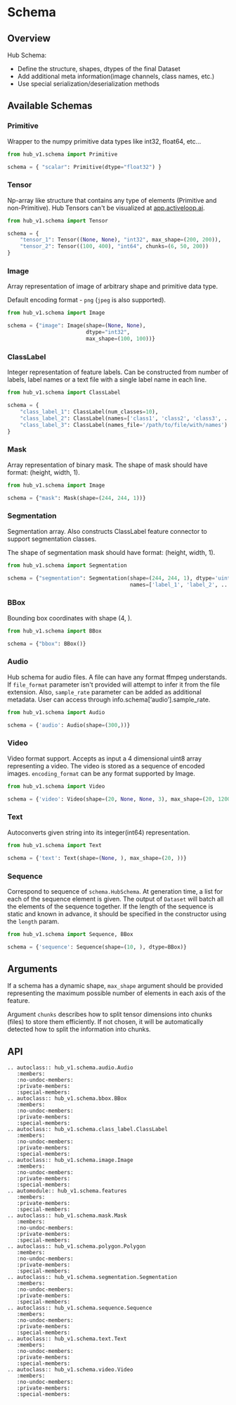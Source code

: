 # Schema

## Overview

Hub Schema:

- Define the structure, shapes, dtypes of the final Dataset
- Add additional meta information(image channels, class names, etc.)
- Use special serialization/deserialization methods



## Available Schemas

### Primitive 

Wrapper to the numpy primitive data types like int32, float64, etc...

```python
from hub_v1.schema import Primitive

schema = { "scalar": Primitive(dtype="float32") }
```

### Tensor

Np-array like structure that contains any type of elements (Primitive and non-Primitive). Hub Tensors can't be visualized at [app.activeloop.ai](https://app.activeloop.ai).

```python
from hub_v1.schema import Tensor

schema = {
    "tensor_1": Tensor((None, None), "int32", max_shape=(200, 200)),
    "tensor_2": Tensor((100, 400), "int64", chunks=(6, 50, 200))
}
```

### Image

Array representation of image of arbitrary shape and primitive data type. 

Default encoding format - `png` (`jpeg` is also supported).

```python
from hub_v1.schema import Image

schema = {"image": Image(shape=(None, None),
                         dtype="int32",
                         max_shape=(100, 100))}
```

### ClassLabel

Integer representation of feature labels. Can be constructed from number of labels, label names or a text file with a single label name in each line.

```python
from hub_v1.schema import ClassLabel

schema = {
    "class_label_1": ClassLabel(num_classes=10),
    "class_label_2": ClassLabel(names=['class1', 'class2', 'class3', ...]),
    "class_label_3": ClassLabel(names_file='/path/to/file/with/names')
}
```

### Mask 

Array representation of binary mask. The shape of mask should have format: (height, width, 1).

```python
from hub_v1.schema import Image

schema = {"mask": Mask(shape=(244, 244, 1))}
```

### Segmentation

Segmentation array. Also constructs ClassLabel feature connector to support segmentation classes. 

The shape of segmentation mask should have format: (height, width, 1).

```python
from hub_v1.schema import Segmentation

schema = {"segmentation": Segmentation(shape=(244, 244, 1), dtype='uint8', 
                                       names=['label_1', 'label_2', ...])}
```


### BBox

Bounding box coordinates with shape (4, ).

```python
from hub_v1.schema import BBox

schema = {"bbox": BBox()}
```

### Audio

Hub schema for audio files. A file can have any format ffmpeg understands. If `file_format` parameter isn't provided 
will attempt to infer it from the file extension. Also, `sample_rate` parameter can be added as additional metadata. User can access through info.schema[‘audio’].sample_rate.

```python
from hub_v1.schema import Audio

schema = {'audio': Audio(shape=(300,))}
```

### Video

Video format support. 
Accepts as input a 4 dimensional uint8 array representing a video.
The video is stored as a sequence of encoded images. `encoding_format` can be any format supported by Image.
```python
from hub_v1.schema import Video

schema = {'video': Video(shape=(20, None, None, 3), max_shape=(20, 1200, 1200, 3))}
```

### Text

Autoconverts given string into its integer(int64) representation.
```python
from hub_v1.schema import Text

schema = {'text': Text(shape=(None, ), max_shape=(20, ))}
```

### Sequence

Correspond to sequence of `schema.HubSchema`.
At generation time, a list for each of the sequence element is given. The output
of `Dataset` will batch all the elements of the sequence together.
If the length of the sequence is static and known in advance, it should be
specified in the constructor using the `length` param.

```python
from hub_v1.schema import Sequence, BBox

schema = {'sequence': Sequence(shape=(10, ), dtype=BBox)}
```

## Arguments

If a schema has a dynamic shape, `max_shape` argument should be provided representing the maximum possible number of elements in each axis of the feature.

Argument `chunks` describes how to split tensor dimensions into chunks (files) to store them efficiently. If not chosen, it will be automatically detected how to split the information into chunks.



## API
```eval_rst
.. autoclass:: hub_v1.schema.audio.Audio
   :members:
   :no-undoc-members:
   :private-members:
   :special-members:
.. autoclass:: hub_v1.schema.bbox.BBox
   :members:
   :no-undoc-members:
   :private-members:
   :special-members:   
.. autoclass:: hub_v1.schema.class_label.ClassLabel
   :members:
   :no-undoc-members:
   :private-members:
   :special-members: 
.. autoclass:: hub_v1.schema.image.Image
   :members:
   :no-undoc-members:
   :private-members:
   :special-members:
.. automodule:: hub_v1.schema.features
   :members:
   :private-members:
   :special-members:
.. autoclass:: hub_v1.schema.mask.Mask
   :members:
   :no-undoc-members:
   :private-members:
   :special-members:
.. autoclass:: hub_v1.schema.polygon.Polygon
   :members:
   :no-undoc-members:
   :private-members:
   :special-members:
.. autoclass:: hub_v1.schema.segmentation.Segmentation
   :members:
   :no-undoc-members:
   :private-members:
   :special-members:
.. autoclass:: hub_v1.schema.sequence.Sequence
   :members:
   :no-undoc-members:
   :private-members:
   :special-members:
.. autoclass:: hub_v1.schema.text.Text
   :members:
   :no-undoc-members:
   :private-members:
   :special-members:
.. autoclass:: hub_v1.schema.video.Video
   :members:
   :no-undoc-members:
   :private-members:
   :special-members:
```
